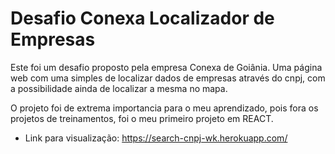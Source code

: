 # Desafio Conexa Localizador de Empresas

Este foi um desafio proposto pela empresa Conexa de Goiânia.
Uma página web com uma simples de localizar dados de empresas 
através do cnpj, com a possibilidade ainda de localizar a mesma no mapa.

O projeto foi de extrema importancia para o meu aprendizado, pois fora 
os projetos de treinamentos, foi o meu primeiro projeto em REACT.

- Link para visualização: https://search-cnpj-wk.herokuapp.com/

 
